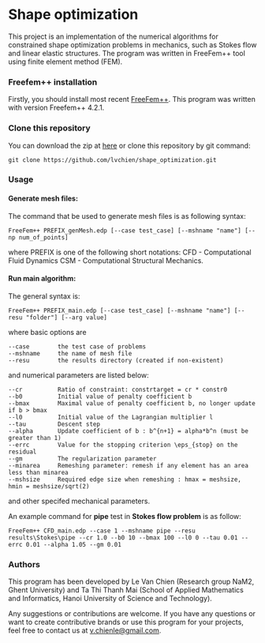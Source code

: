 # Shape optimization
This project is an implementation of the numerical algorithms for constrained shape optimization problems in mechanics, such as Stokes flow and linear elastic structures. The program was written in FreeFem++ tool using finite element method (FEM).

### Freefem++ installation
Firstly, you should install most recent [FreeFem++](https://freefem.org/). This program was written with version Freefem++ 4.2.1. 

### Clone this repository
You can download the zip at [here](https://github.com/lvchien/shape_optimization/archive/master.zip) or clone this repository by git command:
```
git clone https://github.com/lvchien/shape_optimization.git
```

### Usage
#### Generate mesh files:
The command that be used to generate mesh files is as following syntax:
```
FreeFem++ PREFIX_genMesh.edp [--case test_case] [--mshname "name"] [--np num_of_points] 
```
where PREFIX is one of the following short notations:
CFD - Computational Fluid Dynamics
CSM - Computational Structural Mechanics.
#### Run main algorithm:
The general syntax is:
```
FreeFem++ PREFIX_main.edp [--case test_case] [--mshname "name"] [--resu "folder"] [--arg value]
```
where basic options are
```
--case        the test case of problems
--mshname     the name of mesh file
--resu        the results directory (created if non-existent)
```
and numerical parameters are listed below:
```
--cr          Ratio of constraint: constrtarget = cr * constr0
--b0          Initial value of penalty coefficient b
--bmax        Maximal value of penalty coefficient b, no longer update if b > bmax
--l0          Initial value of the Lagrangian multiplier l
--tau         Descent step
--alpha       Update coefficient of b : b^{n+1} = alpha*b^n (must be greater than 1)
--errc        Value for the stopping criterion \eps_{stop} on the residual
--gm          The regularization parameter
--minarea     Remeshing parameter: remesh if any element has an area less than minarea
--mshsize     Required edge size when remeshing : hmax = meshsize, hmin = meshsize/sqrt(2)
```
and other specifed mechanical parameters.

An example command for **pipe** test in **Stokes flow problem** is as follow:
```
FreeFem++ CFD_main.edp --case 1 --mshname pipe --resu results\Stokes\pipe --cr 1.0 --b0 10 --bmax 100 --l0 0 --tau 0.01 --errc 0.01 --alpha 1.05 --gm 0.01
```

### Authors
This program has been developed by Le Van Chien (Research group NaM2, Ghent University) and Ta Thi Thanh Mai (School of Applied Mathematics and Informatics, Hanoi University of Science and Technology).

Any suggestions or contributions are welcome. If you have any questions or want to create contributive brands or use this program for your projects, feel free to contact us at v.chienle@gmail.com.
